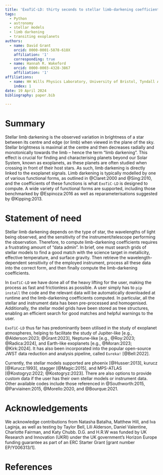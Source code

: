 ```yaml
---
title: 'ExoTiC-LD: thirty seconds to stellar limb-darkening coefficients'
tags:
  - Python
  - astronomy
  - stellar models
  - limb darkening
  - transiting exoplanets
authors:
  - name: David Grant
    orcid: 0000-0001-5878-618X
    affiliation: '1'
    corresponding: true
  - name: Hannah R. Wakeford
    orcid: 0000-0003-4328-3867
    affiliation: '1'
affiliations:
  - name: HH Wills Physics Laboratory, University of Bristol, Tyndall Avenue, Bristol, BS8 1TL, UK
    index: 1
date: 19 April 2024
bibliography: paper.bib
 
---
```


# Summary

Stellar limb darkening is the observed variation in brightness of a star between 
its centre and edge (or limb) when viewed in the plane of the sky. Stellar 
brightness is maximal at the centre and then decreases radially and monotonically 
towards the limb – hence the term “limb darkening”. This effect is crucial for 
finding and characterising planets beyond our Solar System, known as exoplanets, 
as these planets are often studied when crossing in front of their host stars. 
As such, limb darkening is directly linked to the exoplanet signals. Limb 
darkening is typically modelled by one of various functional forms, as outlined 
in @Claret:2000 and @Sing:2010, and the coefficients of these functions is what 
`ExoTiC-LD` is designed to compute. A wide variety of functional forms are 
supported, including those benchmarked by @Espinoza:2016 as well as 
reparameterisations suggested by @Kipping:2013.

# Statement of need

Stellar limb darkening depends on the type of star, the wavelengths of light 
being observed, and the sensitivity of the instrument/telescope performing the 
observation. Therefore, to compute limb-darkening coefficients requires a 
frustrating amount of “data admin”. In brief, one must search grids of stellar 
models to find a good match with the science target in metallicity, effective 
temperature, and surface gravity. Then retrieve the wavelength-dependent 
sensitivity of the employed instrument, process all these data into the correct 
form, and then finally compute the limb-darkening coefficients.

In `ExoTiC-LD` we have done all of the heavy lifting for the user, making the 
process as fast and frictionless as possible. A user simply has to `pip install` 
the code and the relevant data will be automatically downloaded at runtime and 
the limb-darkening coefficients computed. In particular, all the stellar and 
instrument data has been pre-processed and homogenised. Additionally, the 
stellar model grids have been stored as tree structures, enabling an efficient 
search for good matches and helpful warnings to the user.

`ExoTiC-LD` thus far has predominantly been utilised in the study of exoplanet 
atmospheres, helping to facilitate the study of Jupiter-like
[e.g., @Alderson:2023; @Grant:2023], Neptune-like [e.g., @Roy:2023; @Radica:2024], 
and Earth-like exoplanets [e.g., @Moran:2023; @Kirk:2024]. It has 
also been incorporated into the popular open-source JWST data reduction and 
analysis pipeline, called `Eureka!` [@Bell:2022].

Currently, the stellar models supported are phoenix [@Husser:2013], kurucz 
[@Kurucz:1993], stagger [@Magic:2015], and MPS-ATLAS [@Kostogryz:2022; @Kostogryz:2023]. 
There are also options to provide custom data if the user has their own stellar 
models or instrument data. Other available codes include those referenced in 
@Southworth:2015, @Parviainen:2015, @Morello:2020, and @Bourque:2021.

# Acknowledgements

We acknowledge contributions from Natasha Batalha, Matthew Hill, and Iva Laginja, 
as well as testing by Taylor Bell, Lili Alderson, Daniel Valentine, Charlotte 
Fairman, and Katy Chubb. D.G. and H.R.W was funded by UK Research and Innovation 
(UKRI) under the UK government’s Horizon Europe funding guarantee as part of an 
ERC Starter Grant [grant number EP/Y006313/1].

# References